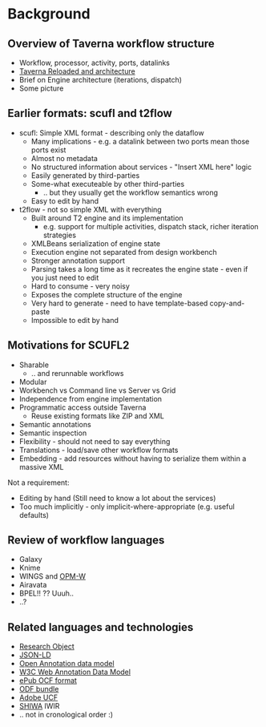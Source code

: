 # Background

## Overview of Taverna workflow structure

* Workflow, processor, activity, ports, datalinks
* [Taverna Reloaded and architecture](http://www.taverna.org.uk/pages/wp-content/uploads/2010/04/T2Architecture.pdf)
* Brief on Engine architecture (iterations,  dispatch)
* Some picture

## Earlier formats: scufl and t2flow

* scufl: Simple XML format - describing only the dataflow
  * Many implications - e.g. a datalink between two ports mean those ports exist
  * Almost no metadata
  * No structured information about services - "Insert XML here" logic
  * Easily generated by third-parties
  * Some-what executeable by other third-parties
    * .. but they usually get the workflow semantics wrong 
  * Easy to edit by hand
* t2flow - not so simple XML with everything
  * Built around T2 engine and its implementation
    * e.g. support for multiple activities, dispatch stack, richer iteration strategies
  * XMLBeans serialization of engine state
  * Execution engine not separated from design workbench
  * Stronger annotation support
  * Parsing takes a long time as it recreates the engine state - even if you just need to edit
  * Hard to consume - very noisy
  * Exposes the complete structure of the engine
  * Very hard to generate - need to have template-based copy-and-paste
  * Impossible to edit by hand
  
## Motivations for SCUFL2
* Sharable
  * .. and rerunnable workflows
* Modular
 * Workbench vs Command line vs Server vs Grid
* Independence from engine implementation
* Programmatic access outside Taverna
  * Reuse existing formats like ZIP and XML
* Semantic annotations
* Semantic inspection
* Flexibility - should not need to say everything
* Translations - load/save other workflow formats
* Embedding - add resources without having to serialize them within a massive XML

Not a requirement:
 * Editing by hand (Still need to know a lot about the services)
 * Too much implicitly - only implicit-where-appropriate (e.g. useful defaults)

## Review of workflow languages

* Galaxy
* Knime
* WINGS and [OPM-W](http://www.opmw.org/)
* Airavata
* BPEL!! ?? Uuuh..
* ..?


## Related languages and technologies

* [Research Object](http://www.researchobject.org/)
* [JSON-LD](http://json-ld.org/)
* [Open Annotation data model](http://openannotation.org/spec/core/)
* [W3C Web Annotation Data Model](http://www.w3.org/TR/annotation-model/)
* [ePub OCF format](http://idpf.org/epub/30/spec/epub30-ocf-20111011.html)
* [ODF bundle](https://researchobject.github.io/specifications/bundle/)
* [Adobe UCF](https://wikidocs.adobe.com/wiki/display/PDFNAV/Universal+Container+Format)
* [SHIWA](http://www.shiwa-workflow.eu/) IWIR
* .. not in cronological order :)
